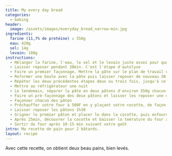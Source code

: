 ```yaml
---
title: My every day bread
categories:
  - baking
header:
  image: /assets/images/everyday_bread_narrow-min.jpg
ingredients:
  farine (11,7% de protéine) : 550g
  eau: 420g
  sel: 14g
  levain: 180g
instructions:
  - Mélanger la farine, l'eau, le sel et le levain juste assez pour que les ingrédients soient assemblés
  - Laisser reposer pendant 30min. C'est l'étape d'autolyse
  - Faire un premier façonnage. Mettre la pâte sur le plan de travail et faire des rabats à droite, à gauche, par l'avant puis enfin par l'arrière.
  - Reformer une boule avec la pâte puis laisser reposer de nouveau 30 minutes
  - Répéter les deux précédentes étapes deux ou trois fois, jusqu'à ce que le réseau de gluten soit bien formé. La pâte aura alors plus de force.
  - Mettre au réfrigérateur une nuit
  - Le lendemain, séparer la pâte en deux pâtons d'environ 550g chacun
  - Faire un pré-façonnage des deux pâtons et laisser les reposer une dizaine de minutes
  - Façonner chacun des pâton
  - Préchauffer votre four à 500F en y plaçant votre cocotte, de façon à ce qu'elle soit bien chaude lors que les pains seront enfournés
  - Laisser reposer les pâtons 1h30
  - Grigner le premier pâton et placer le dans la cocotte, puis enfourner la cocotte pendant 25 min, avec le couvercle, sans baisser la température du four
  - Après 25min, découvrer la cocotte et baisser la teérature du four à environ 410F
  - Sortir du four après 10-15 min suivant votre goût
intro: Ma recette de pain pour 2 bâtards.
layout: recipe
---
```

Avec cette recette, on obtient deux beau pains, bien levés.
